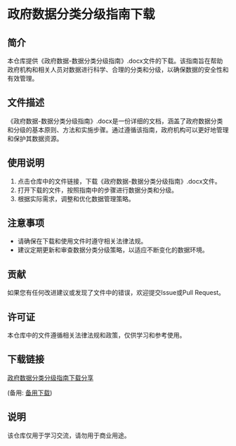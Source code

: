 # 政府数据分类分级指南下载

## 简介
本仓库提供《政府数据-数据分类分级指南》.docx文件的下载。该指南旨在帮助政府机构和相关人员对数据进行科学、合理的分类和分级，以确保数据的安全性和有效管理。

## 文件描述
《政府数据-数据分类分级指南》.docx是一份详细的文档，涵盖了政府数据分类和分级的基本原则、方法和实施步骤。通过遵循该指南，政府机构可以更好地管理和保护其数据资源。

## 使用说明
1. 点击仓库中的文件链接，下载《政府数据-数据分类分级指南》.docx文件。
2. 打开下载的文件，按照指南中的步骤进行数据分类和分级。
3. 根据实际需求，调整和优化数据管理策略。

## 注意事项
- 请确保在下载和使用文件时遵守相关法律法规。
- 建议定期更新和审查数据分类分级策略，以适应不断变化的数据环境。

## 贡献
如果您有任何改进建议或发现了文件中的错误，欢迎提交Issue或Pull Request。

## 许可证
本仓库中的文件遵循相关法律法规和政策，仅供学习和参考使用。

## 下载链接
[政府数据分类分级指南下载分享](https://pan.quark.cn/s/f394d8b2c0d8) 

(备用: [备用下载](https://pan.baidu.com/s/1J2q1MZmon3pZQs_aH6Bwqw?pwd=1234))

## 说明

该仓库仅用于学习交流，请勿用于商业用途。
